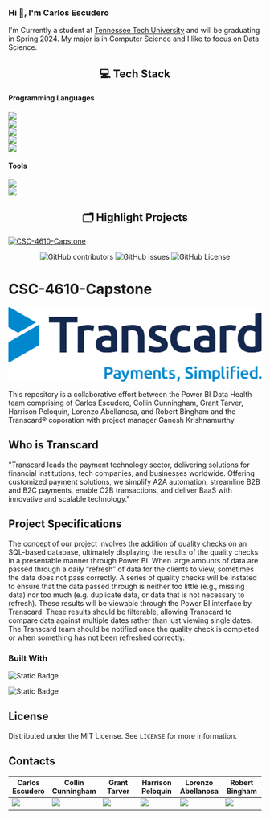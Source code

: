 ### Hi 👋, I'm Carlos Escudero 
I'm Currently a student at [Tennessee Tech University](https://www.tntech.edu/) and will be graduating in Spring 2024. My major is in Computer Science and I like to focus on Data Science.

<h2 align="center">💻 Tech Stack</h2>

#### Programming Languages
<p align="center">
    <img src="https://img.shields.io/badge/C-00599C?style=for-the-badge&logo=c&logoColor=white" style="display: block; margin: auto;"/>
    <img src="https://img.shields.io/badge/C%2B%2B-00599C?style=for-the-badge&logo=c%2B%2B&logoColor=white" style="display: block; margin: auto;"/>
    <img src="https://img.shields.io/badge/Python-FFD43B?style=for-the-badge&logo=python&logoColor=blue" style="display: block; margin: auto;"/>
    <img src="https://img.shields.io/badge/MySQL-005C84?style=for-the-badge&logo=mysql&logoColor=white" style="display: block; margin: auto;"/>
    <img src="https://img.shields.io/badge/Microsoft%20SQL%20Server-CC2927?style=for-the-badge&logo=microsoft%20sql%20server&logoColor=white" style="display: block; margin: auto;"/>
</p>

#### Tools
<p align="center">
    <img src="https://img.shields.io/badge/GIT-E44C30?style=for-the-badge&logo=git&logoColor=white" style="display: block; margin: auto;"/>
    <img src="https://img.shields.io/badge/Jupyter-F37626.svg?&style=for-the-badge&logo=Jupyter&logoColor=white" style="display: block; margin: auto;"/>
</p>

<h2 align="center">🗂️ Highlight Projects</h2>

<a href="https://github.com/Rbbingham/CSC-4610-Capstone">
  <img style="display: block; margin: auto;" src="https://github-readme-stats.vercel.app/api/pin/?username=Rbbingham&repo=CSC-4610-Capstone&show_icons=true&line_height=27&title_color=6aa6f8&text_color=8a919a&icon_color=6aa6f8&bg_color=22272e" alt="CSC-4610-Capstone"/>
</a>
<div align="center">

![GitHub contributors](https://img.shields.io/github/contributors/Rbbingham/CSC-4610-Capstone?style=for-the-badge&color=bright-green)
![GitHub issues](https://img.shields.io/github/issues/Rbbingham/CSC-4610-Capstone?style=for-the-badge&color=bright-green)
![GitHub License](https://img.shields.io/github/license/Rbbingham/CSC-4610-Capstone?style=for-the-badge&color=bright-green)

</div>

# CSC-4610-Capstone
<!-- PROJECT LOGO -->
<div align="center">
    <img src="./Images/Transcard.png">
</div>

This repository is a collaborative effort between the Power BI Data Health team comprising of Carlos Escudero, Collin Cunningham, Grant Tarver, Harrison Peloquin, Lorenzo Abellanosa, and Robert Bingham and the Transcard® coporation with project manager Ganesh Krishnamurthy. 

<!-- WHO IS TRANSCARD -->
## Who is Transcard
"Transcard leads the payment technology sector, delivering solutions for financial institutions, tech companies, and businesses worldwide. Offering customized payment solutions, we simplify A2A automation, streamline B2B and B2C payments, enable C2B transactions, and deliver BaaS with innovative and scalable technology."

<!-- PROJECT SPECIFICATIONS -->
## Project Specifications
The concept of our project involves the addition of quality checks on an SQL-based database, ultimately displaying the results of the quality checks in a presentable manner through Power BI. When large amounts of data are passed through a daily “refresh” of data for the clients to view, sometimes the data does not pass correctly. A series of quality checks will be instated to ensure that the data passed through is neither too little (e.g., missing data) nor too much (e.g. duplicate data, or data that is not necessary to refresh). These results will be viewable through the Power BI interface by Transcard. These results should be filterable, allowing Transcard to compare data against multiple dates rather than just viewing single dates. The Transcard team should be notified once the quality check is completed or when something has not been refreshed correctly.

### Built With
![Static Badge](https://img.shields.io/badge/microsoft-sql-server?style=for-the-badge&logo=microsoft-sql-server&logoColor=yellow&color=bright-green)

![Static Badge](https://img.shields.io/badge/power_bi-F2C811?style=for-the-badge&logo=powerbi&label=Microsoft&color=bright-green)

<!-- LICENSE -->
## License

Distributed under the MIT License. See `LICENSE` for more information.

<!-- CONTACTS -->
## Contacts
<table style="width:100%">
    <thead>
        <tr>
            <th width="16%">Carlos Escudero</th>
            <th width="16%">Collin Cunningham</th>
            <th width="16%">Grant Tarver</th>
            <th width="16%">Harrison Peloquin</th>
            <th width="16%">Lorenzo Abellanosa</th>
            <th width="16%">Robert Bingham</th>
        </tr>
    </thead>
    <tbody>
        <tr>
            <td width="16%">
                <a href="https://www.linkedin.com/in/carlos-escudero-a018a7125/">
                    <img src="https://img.shields.io/badge/LinkedIn-0077B5?style=for-the-badge&logo=linkedin&logoColor=white"/>
                </a>
            </td>
            <td width="16%">
                <a href="https://www.linkedin.com/in/collin-cunningham/">
                    <img src="https://img.shields.io/badge/LinkedIn-0077B5?style=for-the-badge&logo=linkedin&logoColor=white"/>
                </a>
            </td>
            <td width="16%">
                <a href="https://www.linkedin.com/in/granttarver/">
                    <img src="https://img.shields.io/badge/LinkedIn-0077B5?style=for-the-badge&logo=linkedin&logoColor=white"/>
                </a>
            </td>
            <td width="16%">
                <a href="https://www.linkedin.com/in/harrison-peloquin-2b080b24a/">
                    <img src="https://img.shields.io/badge/LinkedIn-0077B5?style=for-the-badge&logo=linkedin&logoColor=white"/>
                </a>
            </td>
            <td width="16%">
                <a href="https://www.linkedin.com/in/lorenzo-abellanosa/">
                    <img src="https://img.shields.io/badge/LinkedIn-0077B5?style=for-the-badge&logo=linkedin&logoColor=white"/>
                </a>
            </td>
            <td width="16%">
                <a href="https://www.linkedin.com/in/robert-bingham/">
                    <img src="https://img.shields.io/badge/LinkedIn-0077B5?style=for-the-badge&logo=linkedin&logoColor=white"/>
                </a>
            </td>
    </tr>
  </tbody>
</table>

<!--
**cescudero27/cescudero27** is a ✨ _special_ ✨ repository because its `README.md` (this file) appears on your GitHub profile.

Here are some ideas to get you started:

- 🔭 I’m currently working on ...
- 🌱 I’m currently learning ...
- 👯 I’m looking to collaborate on ...
- 🤔 I’m looking for help with ...
- 💬 Ask me about ...
- 📫 How to reach me: ...
- 😄 Pronouns: ...
- ⚡ Fun fact: ...
-->
